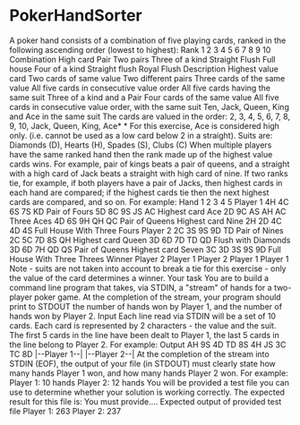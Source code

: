 # PokerHandSorter
A poker hand consists of a combination of five playing cards, ranked in the following ascending order (lowest to highest):     Rank 1 2 3 4 5 6 7 8 9 10 Combination High card Pair Two pairs Three of a kind Straight Flush Full house Four of a kind Straight flush Royal Flush Description Highest value card Two cards of same value Two different pairs Three cards of the same value All five cards in consecutive value order All five cards having the same suit Three of a kind and a Pair Four cards of the same value All five cards in consecutive value order, with the same suit Ten, Jack, Queen, King and Ace in the same suit                                  The cards are valued in the order: 2, 3, 4, 5, 6, 7, 8, 9, 10, Jack, Queen, King, Ace* * For this exercise, Ace is considered high only. (i.e. cannot be used as a low card below 2 in a straight). Suits are: Diamonds (D), Hearts (H), Spades (S), Clubs (C) When multiple players have the same ranked hand then the rank made up of the highest value cards wins. For example, pair of kings beats a pair of queens, and a straight with a high card of Jack beats a straight with high card of nine. If two ranks tie, for example, if both players have a pair of Jacks, then highest cards in each hand are compared; if the highest cards tie then the next highest cards are compared, and so on. For example: Hand 1 2 3 4 5 Player 1 4H 4C 6S 7S KD Pair of Fours 5D 8C 9S JS AC Highest card Ace 2D 9C AS AH AC Three Aces 4D 6S 9H QH QC Pair of Queens Highest card Nine 2H 2D 4C 4D 4S Full House With Three Fours Player 2 2C 3S 9S 9D TD Pair of Nines 2C 5C 7D 8S QH Highest card Queen 3D 6D 7D TD QD Flush with Diamonds 3D 6D 7H QD QS Pair of Queens Highest card Seven 3C 3D 3S 9S 9D Full House With Three Threes Winner Player 2 Player 1 Player 2 Player 1 Player 1                             Note - suits are not taken into account to break a tie for this exercise - only the value of the card determines a winner. Your task You are to build a command line program that takes, via STDIN, a "stream" of hands for a two-player poker game. At the completion of the stream, your program should print to STDOUT the number of hands won by Player 1, and the number of hands won by Player 2. Input Each line read via STDIN will be a set of 10 cards. Each card is represented by 2 characters - the value and the suit. The first 5 cards in the line have been dealt to Player 1, the last 5 cards in the line belong to Player 2. For example: Output AH 9S 4D TD 8S 4H JS 3C TC 8D |--Player 1--| |--Player 2--|   At the completion of the stream into STDIN (EOF), the output of your file (in STDOUT) must clearly state how many hands Player 1 won, and how many hands Player 2 won. For example: Player 1: 10 hands Player 2: 12 hands You will be provided a test file you can use to determine whether your solution is working correctly. The expected result for this file is:    You must provide.... Expected output of provided test file Player 1: 263 Player 2: 237  
